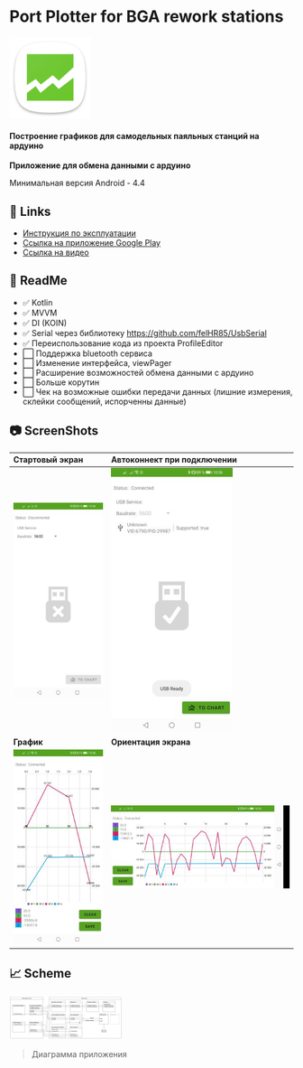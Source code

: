 
# Port Plotter for BGA rework stations

![Icon](img/icon.png)

#### Построение графиков для самодельных паяльных станций на ардуино

**Приложение для обмена данными с ардуино**

Минимальная версия Android  - 4.4

## 🔗 Links

- [Инструкция по эксплуатации](https://github.com/jagerlipton/BGAPortPlotter_Manual.git "Ссылка на инструкцию")
- [Ссылка на приложение Google Play](https://play.google.com/store/apps/details?id=com.jagerlipton.bgaportplotter "Ссылка на приложение")
- [Ссылка на видео](https://youtu.be/fGopi7mpSbU "Видео на ютубе")

## 📃 ReadMe

- ✅ Kotlin
- ✅ MVVM
- ✅ DI (KOIN)
- ✅ Serial через библиотеку https://github.com/felHR85/UsbSerial
- ✅ Переиспользование кода из проекта ProfileEditor
- ⬜️ Поддержка bluetooth сервиса
- ⬜️ Изменение интерфейса, viewPager
- ⬜️ Расширение возможностей обмена данными с ардуино
- ⬜    Больше корутин
- ⬜    Чек на возможные ошибки передачи данных (лишние измерения, склейки сообщений, испорченны данные) 


## 📷 ScreenShots

|**Стартовый экран**|**Автоконнект при подключении**|
| :------------ | :------------ |
|![Screen1](img/Screen1.jpg)|![Screen2](img/Screen2.jpg)|
|**График**|**Ориентация экрана**|
|![Screen3](img/Screen3.jpg)|![Screen4](img/Screen4.jpg)|

## 📈 Scheme

[![Scheme](img/scheme_preview.png)](img/scheme.png "Схема модулей")

> Диаграмма приложения

